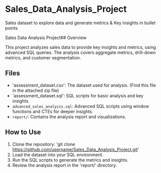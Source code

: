 # Sales_Data_Analysis_Project
Sales dataset to explore data and generate metrics &amp; Key insights  in bullet points

Sales Data Analysis Project## Overview 

This project analyzes sales data to provide key insights and metrics, using advanced SQL queries. The analysis covers aggregate metrics, drill-down metrics, and customer segmentation.
## Files 
- 'assessment_dataset.csv': The dataset used for analysis. (Find this file in the attached zip file)
- 'assessment_dataset.sql': SQL scripts for basic analysis and key insights.
- `advanced_sales_analysis.sql`: Advanced SQL scripts using window functions and CTEs for deeper insights.
- `report/`: Contains the analysis report and visualizations.
## How to Use 
1. Clone the repository: 'git clone https://github.com/username/Sales_Data_Analysis_Project.git'
2. Load the dataset into your SQL environment.
3. Run the SQL scripts to generate the metrics and insights.
4. Review the analysis report in the 'report/' directory.
